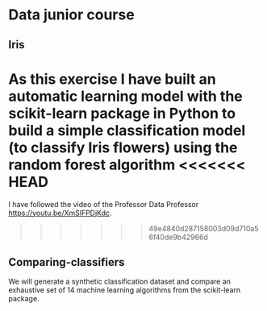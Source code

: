 # Data junior course


## Iris
As this exercise I have built an automatic learning model with the scikit-learn package in Python to build a simple classification model (to classify Iris flowers) using the random forest algorithm
<<<<<<< HEAD
=======

I have followed the video of the Professor Data Professor https://youtu.be/XmSlFPDjKdc.

>>>>>>> 49e4840d287158003d09d710a56f40de9b42966d


## Comparing-classifiers

We will generate a synthetic classification dataset and compare an exhaustive set of 14 machine learning algorithms from the scikit-learn package.

